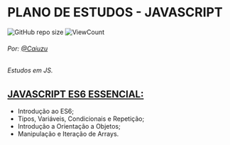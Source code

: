 # PLANO DE ESTUDOS - JAVASCRIPT
![GitHub repo size](https://img.shields.io/github/repo-size/Caiuzu/javascript-stack)
![ViewCount](https://views.whatilearened.today/views/github/Caiuzu/javascript-stack.svg)

###### Por: [@Caiuzu](https://github.com/Caiuzu)

###### Estudos em JS.

[JAVASCRIPT ES6 ESSENCIAL:](https://github.com/Caiuzu/javascript-stack/tree/master/JavaScript-ES6-Essencial)
---
 - Introdução ao ES6;
 - Tipos, Variáveis, Condicionais e Repetição;
 - Introdução a Orientação a Objetos;
 - Manipulação e Iteração de Arrays.

